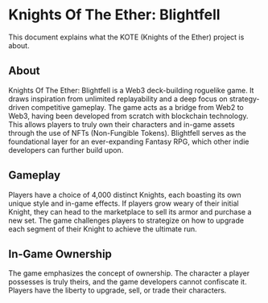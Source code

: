 # Knights Of The Ether: Blightfell

This document explains what the KOTE (Knights of the Ether) project is about.

## About

Knights Of The Ether: Blightfell is a Web3 deck-building roguelike game. It draws inspiration from unlimited replayability and a deep focus on strategy-driven competitive gameplay. The game acts as a bridge from Web2 to Web3, having been developed from scratch with blockchain technology. This allows players to truly own their characters and in-game assets through the use of NFTs (Non-Fungible Tokens). Blightfell serves as the foundational layer for an ever-expanding Fantasy RPG, which other indie developers can further build upon.

## Gameplay

Players have a choice of 4,000 distinct Knights, each boasting its own unique style and in-game effects. If players grow weary of their initial Knight, they can head to the marketplace to sell its armor and purchase a new set. The game challenges players to strategize on how to upgrade each segment of their Knight to achieve the ultimate run.

## In-Game Ownership

The game emphasizes the concept of ownership. The character a player possesses is truly theirs, and the game developers cannot confiscate it. Players have the liberty to upgrade, sell, or trade their characters.
